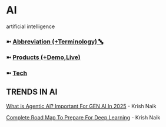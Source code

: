 # AI
artificial intelligence

### ➼ [Abbreviation (+Terminology) 🔤](Abbreviation)
### ➼ [Products (+Demo,Live)](Project)
### ➼ [Tech](Tech)

## TRENDS IN AI
[What is Agentic AI? Important For GEN AI In 2025](https://www.youtube.com/watch?v=xOS0BhhdUbo) - Krish Naik

[Complete Road Map To Prepare For Deep Learning](https://www.youtube.com/watch?v=9jA0KjS7V_c&list=PLZoTAELRMXVPGU70ZGsckrMdr0FteeRUi&index=2) - Krish Naik



